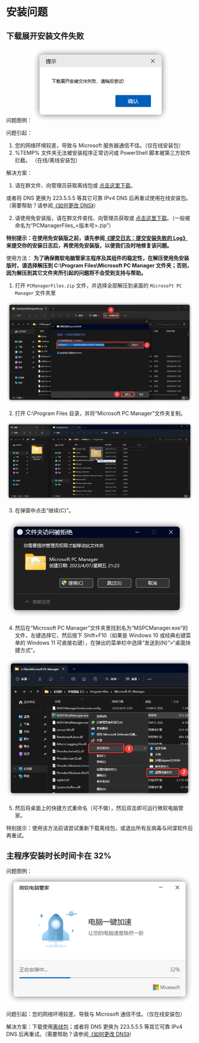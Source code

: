 # 安装问题

## 下载展开安装文件失败

问题图例：![](assets\installation-process\download-error\download-and-unpack-error.png)

问题引起：

1. 您的网络环境较差，导致与 Microsoft 服务器通信不佳。（仅在线安装包）
2. %TEMP% 文件夹无法被安装程序正常访问或 PowerShell 脚本被第三方软件拦截。	（在线/离线安装包）

解决方案：
1. 请在群文件、向管理员获取离线包或 [点击这里下载](https://aka.ms/PCManagerOFL30101)。

或者将 DNS 更换为 223.5.5.5 等其它可靠 IPv4 DNS 后再重试使用在线安装包。（需要帮助？请参阅[《如何更改 DNS》](change-DNS.md)）

2. 请使用免安装版，请在群文件查找、向管理员获取或 [点击这里下载](https://aka.ms/WMOnlineZip10000_1.2.9.3)。（一般被命名为“PCManagerFiles_<版本号>.zip”）

**特别提示：在使用免安装版之前，请先参阅[《提交日志：提交安装失败的 Log》](feedback-bugs#提交安装失败的-log)来提交你的安装日志后，再使用免安装版，以便我们及时地修复该问题。**

使用方法：
**为了确保微软电脑管家主程序及其组件的稳定性，在解压使用免安装版时，请选择解压到 C:\Program Files\Microsoft PC Manager 文件夹；否则，因为解压到其它文件夹所引起的问题将不会受到支持与帮助。**

1. 打开 <code>PCManagerFiles.zip</code> 文件，并选择全部解压到桌面的 <code>Microsoft PC Manager</code> 文件夹里

![](assets\installation-process\download-error\exact-files.png)

2. 打开 C:\Program Files 目录，并将“Microsoft PC Manager”文件夹复制。

![](assets\installation-process\download-error\moving-folders.png)

3. 在弹窗中点击“继续(C)”。

![](assets\installation-process\download-error\continue-moving.png)

4. 然后在“Microsoft PC Manager”文件夹里找到名为“MSPCManager.exe”的文件，左键选择它，然后按下 Shift+F10（如果是 Windows 10 或经典右键菜单的 Windows 11 可直接右键），在弹出的菜单栏中选择“发送到(N)”>“桌面快捷方式”。

![](assets\installation-process\download-error\create-shortcut.png)

5. 然后将桌面上的快捷方式重命名（可不做），然后双击即可运行微软电脑管家。

特别提示：使用该方法前请尝试重新下载离线包，或退出所有反病毒与间谍软件后再重试。

## 主程序安装时长时间卡在 32%
问题图例：![](assets\installation-process\32-percent.png)

问题引起：您的网络环境较差，导致与 Microsoft 通信不佳。（仅在线安装包）

解决方案：下载使用[离线包](https://aka.ms/PCManagerOFL30101)；或者将 DNS 更换为 223.5.5.5 等其它可靠 IPv4 DNS 后再重试。（需要帮助？请参阅[《如何更改 DNS》](change-DNS.md)）